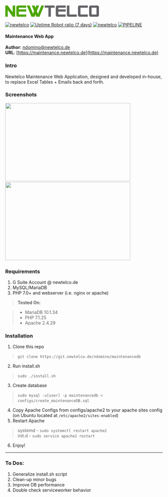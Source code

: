 ![Newtelco](./dist/images/newtelco_full_300w.png)  

[![newtelco](https://img.shields.io/badge/Version-0.8.0_beta-green.svg?style=flat-square)](https://crm.newtelco.de) 
[![Uptime Robot ratio (7 days)](https://img.shields.io/uptimerobot/ratio/7/m781781334-0112a59d100b992b0132080d.svg?style=flat-square&colorB=green&label=Uptime)](https://uptime.newtelco.de/) 
[![newtelco](https://img.shields.io/badge/Contact%20Me-%40-green.svg?style=flat-square)](mailto:ndomino@newtelco.de) 
[![PIPELINE](https://git.newtelco.dev/ndomino/maintenancedb/badges/master/pipeline.svg?style=flat-square)](https://git.newtelco.dev/ndomino/maintenance)


#### Maintenance Web App
**Author**: [ndomino@newtelco.de](mailto:ndomino@newtelco.de)  
**URL**: [https://maintenance.newtelco.de](https://maintenance.newtelco.de)

### Intro

Newtelco Maintenance Web Application, designed and developed in-house, to replace Excel Tables + Emails back and forth.

### Screenshots  
<img src="https://maintenance.newtelco.de/dist/images/maintenanceScreenshot1.png" width="400" height="250">
<img src="https://maintenance.newtelco.de/dist/images/maintenanceScreenshot2.png" width="400" height="250">

### Requirements

1) G Suite Account @ newtelco.de  
2) MySQL/MariaDB  
3) PHP 7.0+ and webserver (i.e. nginx or apache)

> **Tested On**:

> - MariaDB 10.1.34  
> - PHP 7.1.25  
> - Apache 2.4.29

### Installation

1) Clone this repo  
> `git clone https://git.newtelco.de/ndomino/maintenancedb`

2) Run install.sh  
> `sudo ./install.sh`  

3) Create database  
> `sudo mysql -u[user] -p maintenancedb < configs/create_maintenanceDB.sql`  

4) Copy Apache Configs from configs/apache2 to your apache sites config (on Ubuntu located at `/etc/apache2/sites-enabled`)  
5) Restart Apache  
> systemd - `sudo systemctl restart apache2`  
> init.d - `sudo service apache2 restart`  

6) Enjoy!

--- 

### To Dos:

1) Generalize install.sh script  
2) Clean-up minor bugs  
3) Improve DB performance  
4) Double check serviceworker behavior
